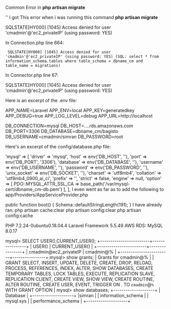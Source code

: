 Common Error in   **php artisan migrate**

'' I got This error when i was running this command **php artisan migrate**

SQLSTATE[HY000] [1045] Access denied for user 'cmadmin'@'ec2_privateIP' (using password: YES)

In Connection.php line 664:

     SQLSTATE[HY000] [1045] Access denied for user 'cmadmin'@'ec2_privateIP' (using password: YES) (SQL: select * from information_schema.tables where table_schema = dbname_cm and table_name = migrations)


In Connector.php line 67:

  SQLSTATE[HY000] [1045] Access denied for user 'cmadmin'@'ec2_privateIP' (using password: YES)

Here is an excerpt of the .env file:

APP_NAME=Laravel
APP_ENV=local
APP_KEY=generatedkey
APP_DEBUG=true
APP_LOG_LEVEL=debug
APP_URL=http://localhost

DB_CONNECTION=mysql
DB_HOST=....rds.amazonaws.com
DB_PORT=3306
DB_DATABASE=dbname_cm/bagisto
DB_USERNAME=cmadmin/simran
DB_PASSWORD=root

Here's an excerpt of the config/database.php file:

'mysql' => [
    'driver' => 'mysql',
    'host' => env('DB_HOST', ''),
    'port' => env('DB_PORT', '3306'),
    'database' => env('DB_DATABASE', ''),
    'username' => env('DB_USERNAME', ''),
    'password' => env('DB_PASSWORD', ''),
    'unix_socket' => env('DB_SOCKET', ''),
    'charset' => 'utf8mb4',
    'collation' => 'utf8mb4_0900_ai_ci',
    'prefix' => '',
    'strict' => false,
    'engine' => null,
    'option'  => [
        PDO::MYSQL_ATTR_SSL_CA => base_path('/var/mysql-cert/dbname_cm-db.pem')
    ],
],
I even went as far as to add the following to app/Providers/AppServiceProvider.php

public function boot()
    {
       Schema::defaultStringLength(191);
    }
I have already ran: php artisan cache:clear php artisan config:clear php artisan config:cache

PHP 7.2.24-0ubuntu0.18.04.4 Laravel Framework 5.5.49 AWS RDS: MySQL 8.0.17

mysql> SELECT USER(),CURRENT_USER();
+------------------------+----------------+
| USER()                 | CURRENT_USER() |
+------------------------+----------------+
| cmadmin@ec2_privateIP  | cmadmin@%      |
+------------------------+----------------+
mysql> show grants;
| Grants for cmadmin@% |
| GRANT SELECT, INSERT, UPDATE, DELETE, CREATE, DROP, RELOAD, PROCESS, REFERENCES, INDEX, ALTER, SHOW DATABASES, CREATE TEMPORARY TABLES, LOCK TABLES, EXECUTE, REPLICATION SLAVE, REPLICATION CLIENT, CREATE VIEW, SHOW VIEW, CREATE ROUTINE, ALTER ROUTINE, CREATE USER, EVENT, TRIGGER ON *.* TO `cmadmin`@`%` WITH GRANT OPTION |
mysql> show databases;
+--------------------+
| Database           |
+--------------------+
|simran       |
| information_schema |
| mysql.sys              |
| performance_schema |
+--------------------+

  
